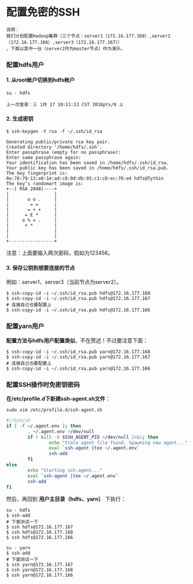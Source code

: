 配置免密的SSH
=================================================================================
```
说明：
我们计划配置Hadoop集群（三个节点：server1（172.16.177.168）,server2（172.16.177.166）,server3（172.16.177.167））
，下面以其中一台（server2作为master节点）作为演示。
```

### 配置hdfs用户

#### 1. 从root帐户切换到hdfs帐户

```shell
su - hdfs

上一次登录：三 1月 17 10:11:13 CST 2018pts/0 上
```

#### 2. 生成密钥

```shell
$ ssh-keygen -t rsa -f ~/.ssh/id_rsa

Generating public/private rsa key pair.
Created directory '/home/hdfs/.ssh'.
Enter passphrase (empty for no passphrase):
Enter same passphrase again:
Your identification has been saved in /home/hdfs/.ssh/id_rsa.
Your public key has been saved in /home/hdfs/.ssh/id_rsa.pub.
The key fingerprint is:
0e:76:79:13:a9:1e:ad:c8:0d:db:95:c1:c8:ec:78:e4 hdfs@Tythin
The key‘s randomart image is:
+--[ RSA 2048]----+
|                 |
|       o o .     |
|        = =      |
|       = + +     |
|      = E *      |
|     o % = .     |
|      + *        |
|                 |
|                 |
+-----------------+
```
注意：上面要输入两次密码，假如为123456。

#### 3. 保存公钥到想要连接的节点

例如：server1、server3（当前节点为server2）。
```shell
$ ssh-copy-id -i ~/.ssh/id_rsa.pub hdfs@172.16.177.168
$ ssh-copy-id -i ~/.ssh/id_rsa.pub hdfs@172.16.177.167
# 连接自己也要配置上
$ ssh-copy-id -i ~/.ssh/id_rsa.pub hdfs@172.16.177.166
```

### 配置yarn用户
**配置方法与hdfs用户配置类似**，不在赘述！不过要注意下面：
```shell
$ ssh-copy-id -i ~/.ssh/id_rsa.pub yarn@172.16.177.168
$ ssh-copy-id -i ~/.ssh/id_rsa.pub yarn@172.16.177.167
# 连接自己也要配置上
$ ssh-copy-id -i ~/.ssh/id_rsa.pub yarn@172.16.177.166
```

### 配置SSH操作时免密钥密码
**在/etc/profile.d下新建ssh-agent.sh文件**：
```shell
sudo vim /etc/profile.d/ssh-agent.sh
```
```bash
#!/bin/sh
if [ -f ~/.agent.env ]; then
        . ~/.agent.env >/dev/null
        if ! kill -0 $SSH_AGENT_PID >/dev/null 2>&1; then
                echo "Stale agent file found. Spawning new agent..."
                eval `ssh-agent |tee ~/.agent.env`
                ssh-add
        fi
else
        echo "Starting ssh-agent..."
        eval `ssh-agent |tee ~/.agent.env`
        ssh-add
fi
```
然后，再回到 **用户主目录（hdfs、yarn）** 下执行：
```shell
su - hdfs
$ ssh-add
# 下面测试一下
$ ssh hdfs@172.16.177.167
$ ssh hdfs@172.16.177.168
$ ssh hdfs@172.16.177.166
```
```shell
su - yarn
$ ssh-add
# 下面测试一下
$ ssh yarn@172.16.177.167
$ ssh yarn@172.16.177.168
$ ssh yarn@172.16.177.166
```
